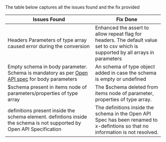 The table below captures all the issues found and the fix provided

Issues Found | Fix Done
------------ | -------------
Headers Parameters of type array caused error during the conversion | Enhanced the assert to allow repeat flag for headers. The default value set to csv which is supported by all arrays in parameters
Empty schema in body parameter. Schema is mandatory as per [Open API spec](https://github.com/OAI/OpenAPI-Specification/blob/master/versions/2.0.md#parameterObject) for body parameters | An schema of type object added in case the schema is empty or undefined
$schema present in items node of parameters/properties of type array | The $schema deleted from items node of parameter, properties of type array.
definitions present inside the schema element. defintions inside the schema is not supported by Open API Specification | The definitions inside the schema in the Open API Spec has been renamed to x-defintions so that no information is not resolved.
